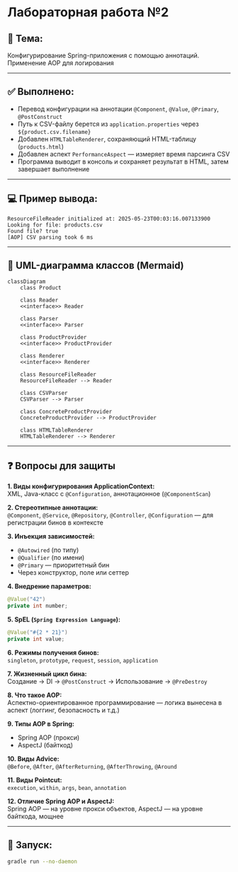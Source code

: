 # Лабораторная работа №2

## 📌 Тема:
Конфигурирование Spring-приложения с помощью аннотаций. Применение AOP для логирования

---

## ✅ Выполнено:

- Перевод конфигурации на аннотации `@Component`, `@Value`, `@Primary`, `@PostConstruct`
- Путь к CSV-файлу берется из `application.properties` через `${product.csv.filename}`
- Добавлен `HTMLTableRenderer`, сохраняющий HTML-таблицу (`products.html`)
- Добавлен аспект `PerformanceAspect` — измеряет время парсинга CSV
- Программа выводит в консоль и сохраняет результат в HTML, затем завершает выполнение

---

## 💻 Пример вывода:

```
ResourceFileReader initialized at: 2025-05-23T00:03:16.007133900
Looking for file: products.csv
Found file? true
[AOP] CSV parsing took 6 ms
```

---

## 📄 UML-диаграмма классов (Mermaid)

```mermaid
classDiagram
    class Product

    class Reader
    <<interface>> Reader

    class Parser
    <<interface>> Parser

    class ProductProvider
    <<interface>> ProductProvider

    class Renderer
    <<interface>> Renderer

    class ResourceFileReader
    ResourceFileReader --> Reader

    class CSVParser
    CSVParser --> Parser

    class ConcreteProductProvider
    ConcreteProductProvider --> ProductProvider

    class HTMLTableRenderer
    HTMLTableRenderer --> Renderer
```

---

## ❓ Вопросы для защиты

**1. Виды конфигурирования ApplicationContext:**  
XML, Java-класс с `@Configuration`, аннотационное (`@ComponentScan`)

**2. Стереотипные аннотации:**  
`@Component`, `@Service`, `@Repository`, `@Controller`, `@Configuration` — для регистрации бинов в контексте

**3. Инъекция зависимостей:**  
- `@Autowired` (по типу)
- `@Qualifier` (по имени)
- `@Primary` — приоритетный бин
- Через конструктор, поле или сеттер

**4. Внедрение параметров:**  
```java
@Value("42")
private int number;
```

**5. SpEL (`Spring Expression Language`):**  
```java
@Value("#{2 * 21}")
private int value;
```

**6. Режимы получения бинов:**  
`singleton`, `prototype`, `request`, `session`, `application`

**7. Жизненный цикл бина:**  
Создание → DI → `@PostConstruct` → Использование → `@PreDestroy`

**8. Что такое AOP:**  
Аспектно-ориентированное программирование — логика вынесена в аспект (логгинг, безопасность и т.д.)

**9. Типы AOP в Spring:**  
- Spring AOP (прокси)
- AspectJ (байткод)

**10. Виды Advice:**  
`@Before`, `@After`, `@AfterReturning`, `@AfterThrowing`, `@Around`

**11. Виды Pointcut:**  
`execution`, `within`, `args`, `bean`, `annotation`

**12. Отличие Spring AOP и AspectJ:**  
Spring AOP — на уровне прокси объектов, AspectJ — на уровне байткода, мощнее

---

## 🚀 Запуск:

```bash
gradle run --no-daemon
```